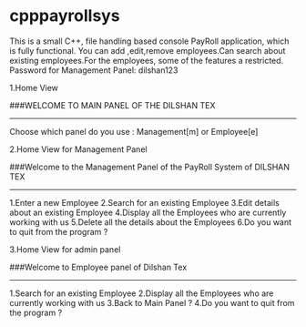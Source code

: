 # cpppayrollsys
This is a small C++, file handling based console PayRoll application, which is fully functional.
You can add ,edit,remove employees.Can search about existing employees.For the employees, some of the features a restricted.
Password for Management Panel: dilshan123

1.Home View

###WELCOME TO MAIN PANEL OF THE DILSHAN TEX
*************************************************************
Choose which panel do you use : Management[m] or Employee[e]


2.Home View for Management Panel

###Welcome to the Management Panel of the PayRoll System of DILSHAN TEX
*************************************************************
1.Enter a new Employee
2.Search for an existing Employee
3.Edit details about an existing Employee
4.Display all the Employees who are currently working with us
5.Delete all the details about the Employees
6.Do you want to quit from the program ?



3.Home View for admin panel


###Welcome to Employee panel of Dilshan Tex
*************************************************************
1.Search for an existing Employee
2.Display all the Employees who are currently working with us
3.Back to Main Panel ?
4.Do you want to quit from the program ?




